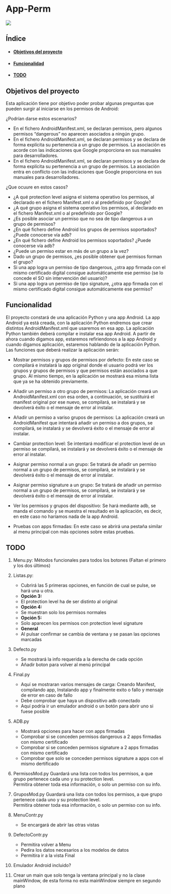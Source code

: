 # App-Perm
<p align="left">
   <img src="https://img.shields.io/badge/STATUS-EN%20DESAROLLO-green">
</p>

## Índice
- #### [Objetivos del proyecto](https://github.com/Loloncio/App-Perm/tree/main#objetivos-del-proyecto-1)
- #### [Funcionalidad](https://github.com/Loloncio/App-Perm/tree/main#funcionalidad-1)
- #### [TODO](https://github.com/Loloncio/App-Perm/tree/main#todo-1)

## Objetivos del proyecto
Esta aplicación tiene por objetivo poder probar algunas preguntas que pueden surgir al iniciarse en los permisos de Android:

¿Podrían darse estos escenarios?

* En el fichero AndroidManifest.xml, se declaran permisos, pero algunos permisos “dangerous” no aparecen asociados a ningún grupo.
* En el fichero AndroidManifest.xml, se declaran permisos y se declara de forma explícita su pertenencia a un grupo de permisos. La asociación es acorde con las indicaciones que Google proporciona en sus manuales para desarrolladores.
* En el fichero AndroidManifest.xml, se declaran permisos y se declara de forma explícita su pertenencia a un grupo de permisos. La asociación entra en conflicto con las indicaciones que Google proporciona en sus manuales para desarrolladores.

¿Que ocuure en estos casos?

* ¿A qué protection level asigna el sistema operativo los permisos, al declarado en el fichero Manifest.xml o al predefinido por Google?
* ¿A qué grupo asigna el sistema operativo los permisos, al declarado en el fichero Manifest.xml o al predefinido por Google?
* ¿Es posible asociar un permiso que no sea de tipo dangerous a un grupo de permisos?
* ¿En qué fichero define Android los grupos de permisos soportados? ¿Puede conocerse vía adb?
* ¿En qué fichero define Android los permisos soportados? ¿Puede conocerse vía adb?
* ¿Puede un permiso estar en más de un grupo a la vez?
* Dado un grupo de permisos, ¿es posible obtener qué permisos forman el grupo?
* Si una app logra un permiso de tipo dangerous, ¿otra app firmada con el mismo certificado digital consigue automáticamente ese permiso (se lo concede el SO sin intervención del usuario)?
* Si una app logra un permiso de tipo signature, ¿otra app firmada con el mismo certificado digital consigue automáticamente ese permiso?

## Funcionalidad
El proyecto constará de una aplicación Python y una app Android. La app Android ya está creada, con la aplicación Python endremos que crear distintos AndroidManifest.xml que usaremos en esa app. La aplicación Python también deberá compilar e instalar esa app Android. A partir de ahora cuando digamos app, estaremos refiriendonos a la app Android y cuando digamos aplicación, estaremos hablando de la aplicación Python. Las funciones que deberá realizar la aplicación serán:

* Mostrar permisos y grupos de permisos por defecto: En este caso se compilará e instalará la app original donde el usuario podrá ver los grupos y grupos de permisos y que permisos están asociados a que grupo. Al mismo tiempo, en la aplicación se mostrará esa misma lista que ya se ha obtenido previamente.

* Añadir un permiso a otro grupo de permisos: La aplicación creará un AndroidManifest.xml con esa orden, a continuación, se sustituirá el manifest original por ese nuevo, se compilará, se instalará y se devolverá éxito o el mensaje de error al instalar.

* Añadir un permiso a variso grupos de permisos: La aplicación creará un AndroidManifest que intentará añadir un permiso a dos grupos, se compilará, se instalará y se devolverá éxito o el mensaje de error al instalar.

* Cambiar protection level: Se intentará modificar el protection level de un permiso se compilará, se instalará y se devolverá éxito o el mensaje de error al instalar.

* Asignar permiso normal a un grupo: Se tratará de añadir un permiso normal a un grupo de permisos, se compilará, se instalará y se devolverá éxito o el mensaje de error al instalar.

* Asignar permiso signature a un grupo: Se tratará de añadir un permiso normal a un grupo de permisos, se compilará, se instalará y se devolverá éxito o el mensaje de error al instalar.

* Ver los permisos y grupos del dispositivo: Se hará mediante adb, se manda el comando y se muestra el resultado en la aplicación, es decir, en este caso no haríamos nada de la app Android.

* Pruebas con apps firmadas: En este caso se abrirá una pestaña similar al menu principal con más opciones sobre estas pruebas.

## TODO

1. Menu.py: Métodos funcionales para todos los botones (Faltan el primero y los dos últimos)
2. Listas.py:
   <ul>
	   <li>Cubrirá las 5 primeras opciones, en función de cual se pulse, se hará una u otra.</li>
	   <li><b>Opción 3:</b></li>
	   <li>El protection level ha de ser distinto al original</li>
	   <li><b>Opción 4:</b></li>
	   <li>Se muestran solo los permisos normales</li>
	   <li><b>Opción 5:</b></li>
	   <li>Solo aparecen los permisos con protection level signature</li>
	   <li><b>General</b></li>
	   <li>Al pulsar confirmar se cambia de ventana y se pasan las opciones marcadas </li>
   </ul>
3. Defecto.py
	<ul>
		<li>Se mostrará la info requerida a la derecha de cada opción</li>
		<li>Añadir boton para volver al menú principal</li>
	</ul>
4. Final.py
	<ul>
		<li>Aquí se mostraran varios mensajes de carga: Creando Manifest, compilando app, Instalando app y finalmente exito o fallo y mensaje de error en caso de fallo</li>
		<li>Debe comprobar que haya un dispositivo adb conectado</li>
		<li>Aquí podría ir un emulador android o un botón para abrir uno si fuese posible</li>
	</ul>
5. ADB.py
	<ul>
		<li>Mostrará opciones para hacer con apps firmadas</li>
		<li>Comprobar si se conceden permisos dangerous a 2 apps firmadas con mismo certificado</li>
		<li>Comprobar si se conceden permisos signature a 2 apps firmadas con mismo certificado</li>
		<li>Comprobar que solo se conceden permisos signature a apps con el mismo dertificado</li>
	</ul>

6. PermisosMod.py
	Guardará una lista con todos los permisos, a que grupo pertenece cada uno y su protection level.    
	Permitira obtener toda esa información, o solo un permiso con su info.
7. GruposMod.py
	Guardará una lista con todos los permisos, a que grupo pertenece cada uno y su protection level.    
	Permitira obtener toda esa información, o solo un permiso con su info.
8. MenuContr.py
	<ul>
		<li>Se encargará de abrir las otras vistas</li>
	</ul>
9. DefectoContr.py
	<ul>
		<li>Permitira volver a Menu</li>
		<li>Pedira los datos necesarios a los modelos de datos</li>
		<li>Permitira ir a la vista Final</li>
	</ul>
7. Emulador Android incluido?
4. Crear un main que solo tenga la ventana principal y no la clase mainWindow, de esta forma no esta mainWindow siempre en segundo plano
